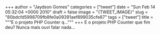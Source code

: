 
+++
author = "Jaydson Gomes"
categories = ["tweet"]
date = "Sun Feb 14 05:32:04 +0000 2010"
draft = false
image = "{TWEET_IMAGE}"
slug = "80bdcfd5998709fb8fe0a09391aef899035cfe87"
tags = ["tweet"]
title = """E o projeto PHP Counter q..."""
+++
E o projeto PHP Counter que fim deu? Nunca mais ouvi falar nada...
